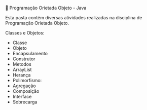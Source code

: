 📁 Programação Orietada Objeto - Java

Esta pasta contém diversas atividades realizadas na disciplina de Programação Orietada Objeto.

Classes e Objetos:

- Classe
- Objeto
- Encapsulamento
- Construtor
- Metodos
- ArrayList
- Herança
- Polimorfismo:
- Agregação
- Composição
- Interface
- Sobrecarga
